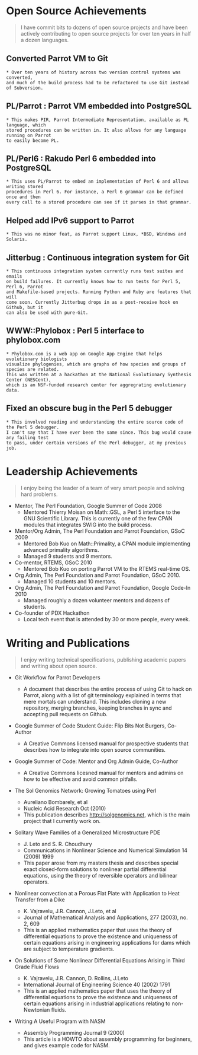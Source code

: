 # Open Source Achievements

> I have commit bits to dozens of open source projects and have been actively contributing
to open source projects for over ten years in half a dozen languages.

## Converted Parrot VM to Git
    * Over ten years of history across two version control systems was converted,
    and much of the build process had to be refactored to use Git instead of Subversion.
## PL/Parrot : Parrot VM embedded into PostgreSQL
    * This makes PIR, Parrot Intermediate Representation, available as PL language, which
    stored procedures can be written in. It also allows for any language running on Parrot
    to easily become PL.
## PL/Perl6  : Rakudo Perl 6 embedded into PostgreSQL
    * This uses PL/Parrot to embed an implementation of Perl 6 and allows writing stored
    procedures in Perl 6. For instance, a Perl 6 grammar can be defined once and then
    every call to a stored procedure can see if it parses in that grammar.
## Helped add IPv6 support to Parrot
    * This was no minor feat, as Parrot support Linux, *BSD, Windows and Solaris.
## Jitterbug : Continuous integration system for Git
    * This continuous integration system currently runs test suites and emails
    on build failures. It currently knows how to run tests for Perl 5, Perl 6, Parrot
    and Makefile-based projects. Running Python and Ruby are features that will
    come soon. Currently Jitterbug drops in as a post-receive hook on Github, but it
    can also be used with pure-Git.
## WWW::Phylobox : Perl 5 interface to phylobox.com
    * Phylobox.com is a web app on Google App Engine that helps evolutionary biologists
    visualize phylogenies, which are graphs of how species and groups of species are related.
    This was written at a hackathon at the National Evolutionary Synthesis Center (NESCent),
    which is an NSF-funded research center for aggregrating evolutionary data.
## Fixed an obscure bug in the Perl 5 debugger
    * This involved reading and understanding the entire source code of the Perl 5 debugger.
    I can't say that I have ever been the same since. This bug would cause any failing test
    to pass, under certain versions of the Perl debugger, at my previous job.

# Leadership Achievements

> I enjoy being the leader of a team of very smart people and solving hard problems.

* Mentor, The Perl Foundation, Google Summer of Code 2008
    * Mentored Thierry Moisan on Math::GSL, a Perl 5 interface to the GNU Scientific Library. This
    is currently one of the few CPAN modules that integrates SWIG into the build process.
* Mentor/Org Admin, The Perl Foundation and Parrot Foundation, GSoC 2009
    * Mentored Bob Kuo on Math::Primality, a CPAN module implementing advanced primality algorithms.
    * Managed 9 students and 9 mentors.
* Co-mentor, RTEMS, GSoC 2010
    * Mentored Bob Kuo on porting Parrot VM to the RTEMS real-time OS.
* Org Admin, The Perl Foundation and Parrot Foundation, GSoC 2010.
    * Managed 10 students and 10 mentors.
* Org Admin, The Perl Foundation and Parrot Foundation, Google Code-In 2010
    * Managed roughly a dozen volunteer mentors and dozens of students.
* Co-founder of PDX Hackathon
    * Local tech event that is attended by 30 or more people, every week.

# Writing and Publications

> I enjoy writing technical specifications, publishing academic papers and writing about open source.

* Git Workflow for Parrot Developers
    * A document that describes the entire process of using Git to hack on Parrot, along with a list of git terminology explained in terms that mere mortals can understand. This includes cloning a new repository, merging branches, keeping branches in sync and accepting pull requests on Github.

* Google Summer of Code Student Guide: Flip Bits Not Burgers, Co-Author
    * A Creative Commons licensed manual for prospective students that describes how to integrate into open source communities.

* Google Summer of Code: Mentor and Org Admin Guide, Co-Author
    * A Creative Commons licesned manual for mentors and admins on how to be effective and avoid common pitfalls.

* The Sol Genomics Network: Growing Tomatoes using Perl
    * Aureliano Bombarely, et al
    * Nucleic Acid Research Oct (2010)
    * This publication describes http://solgenomics.net, which is the main project that I currently work on.

* Solitary Wave Families of a Generalized Microstructure PDE
    * J. Leto and S. R. Choudhury
    * Communications in Nonlinear Science and Numerical Simulation 14 (2009) 1999
    * This paper arose from my masters thesis and describes special exact closed-form solutions to nonlinear partial differential equations, using the theory of reversible operators and bilinear operators.

* Nonlinear convection at a Porous Flat Plate with Application to Heat Transfer from a Dike
    * K. Vajravelu, J.R. Cannon, J.Leto, et al
    * Journal of Mathematical Analysis and Applications, 277 (2003), no. 2, 609
    * This is an applied mathematics paper that uses the theory of differential equations to prove the existence and uniqueness of certain equations arising in engineering applications for dams which are subject to temperature gradients.

* On Solutions of Some Nonlinear Differential Equations Arising in Third Grade Fluid Flows
    * K. Vajravelu, J.R. Cannon, D. Rollins, J.Leto
    * International Journal of Engineering Science 40 (2002) 1791
    * This is an applied mathematics paper that uses the theory of differential equations to prove the existence and uniqueness of certain equations arising in industrial applications relating to non-Newtonian fluids.

* Writing A Useful Program with NASM
    * Assembly Programming Journal 9 (2000)
    * This article is a HOWTO about assembly programming for beginners, and gives example code for NASM.
